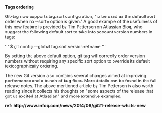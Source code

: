 <b>Tags ordering</b>

<p>Git-tag now supports tag.sort configuration, "to be used as the default sort order when no ‐‐sort= option is given." A good example of the usefulness of this new feature is provided by Tim Pettersen on Atlassian Blog, who suggest the following default sort to take into account version numbers in tags:

'''
$ git config --global tag.sort version:refname
'''

By setting the above default option, git tag will correctly order version numbers without requiring any specific sort option to override its default lexicographically ordering.

The new Git version also contains several changes aimed at improving performance and a bunch of bug fixes. More details can be found in the full release notes. The above mentioned article by Tim Pettersen is also worth reading since it collects his thoughts on "some aspects of the release that got us excited at Atlassian" and more extensive examples.
</p>
<p><b>ref: http://www.infoq.com/news/2014/08/git21-release-whats-new</b></p>
